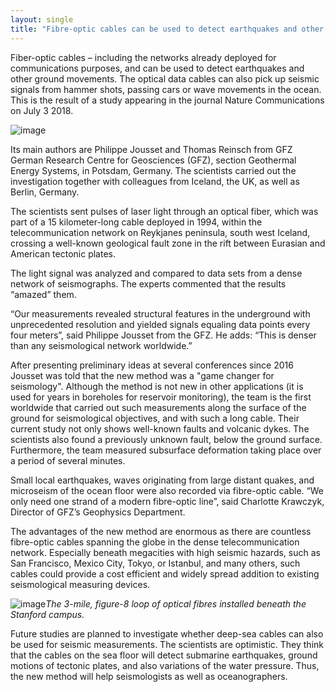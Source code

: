 ```yaml
---
layout: single
title: "Fibre-optic cables can be used to detect earthquakes and other ground movements"
---
```

Fiber-optic cables – including the networks already deployed for communications purposes, and can be used to detect earthquakes and other ground movements. The optical data cables can also pick up seismic signals from hammer shots, passing cars or wave movements in the ocean.
This is the result of a study appearing in the journal Nature Communications on July 3 2018. 

![image](https://technologytimes.ng/wp-content/uploads/2016/04/fiber-optic-cable-serivces.png)

Its main authors are Philippe Jousset and Thomas Reinsch from GFZ German Research Centre for Geosciences (GFZ), section Geothermal Energy Systems, in Potsdam, Germany. The scientists carried out the investigation together with colleagues from Iceland, the UK, as well as Berlin, Germany.

The scientists sent pulses of laser light through an optical fiber, which was part of a 15 kilometer-long cable deployed in 1994, within the telecommunication network on Reykjanes peninsula, south west Iceland, crossing a well-known geological fault zone in the rift between Eurasian and American tectonic plates.

The light signal was analyzed and compared to data sets from a dense network of seismographs. The experts commented that the results “amazed” them.

“Our measurements revealed structural features in the underground with unprecedented resolution and yielded signals equaling data points every four meters”, said Philippe Jousset from the GFZ. He adds: “This is denser than any seismological network worldwide.”

After presenting preliminary ideas at several conferences since 2016 Jousset was told that the new method was a "game changer for seismology". Although the method is not new in other applications (it is used for years in boreholes for reservoir monitoring), the team is the first worldwide that carried out such measurements along the surface of the ground for seismological objectives, and with such a long cable.
Their current study not only shows well-known faults and volcanic dykes. The scientists also found a previously unknown fault, below the ground surface. Furthermore, the team measured subsurface deformation taking place over a period of several minutes.

<script async src="//pagead2.googlesyndication.com/pagead/js/adsbygoogle.js"></script>
<ins class="adsbygoogle"
     style="display:block; text-align:center;"
     data-ad-layout="in-article"
     data-ad-format="fluid"
     data-ad-client="ca-pub-7868661326160958"
     data-ad-slot="3072558811"></ins>
<script>
     (adsbygoogle = window.adsbygoogle || []).push({});
</script>

Small local earthquakes, waves originating from large distant quakes, and microseism of the ocean floor were also recorded via fibre-optic cable. “We only need one strand of a modern fibre-optic line”, said Charlotte Krawczyk, Director of GFZ’s Geophysics Department.

The advantages of the new method are enormous as there are countless fibre-optic cables spanning the globe in the dense telecommunication network. Especially beneath megacities with high seismic hazards, such as San Francisco, Mexico City, Tokyo, or Istanbul, and many others, such cables could provide a cost efficient and widely spread addition to existing seismological measuring devices.

![image](https://www.photonics.com/images/Web/Articles/2018/1/30/Cables_Fibers3.jpg)*The 3-mile, figure-8 loop of optical fibres installed beneath the Stanford campus.*

Future studies are planned to investigate whether deep-sea cables can also be used for seismic measurements. The scientists are optimistic. They think that the cables on the sea floor will detect submarine earthquakes, ground motions of tectonic plates, and also variations of the water pressure. Thus, the new method will help seismologists as well as oceanographers.
